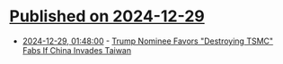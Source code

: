 # [Published on 2024-12-29](index.md)

* [2024-12-29, 01:48:00](https://soylentnews.org/politics/article.pl?sid=24/12/28/1629235&from=rss) - [Trump Nominee Favors \"Destroying TSMC\" Fabs If China Invades Taiwan](https://soylentnews.org/politics/article.pl?sid=24/12/28/1629235&from=rss)
